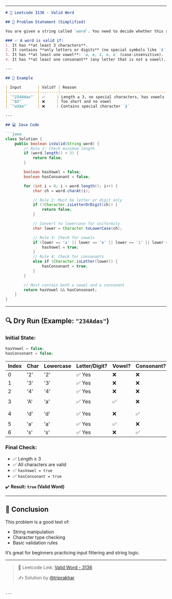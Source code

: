 

---

````markdown
# 🧠 Leetcode 3136 - Valid Word

## 📄 Problem Statement (Simplified)

You are given a string called `word`. You need to decide whether this string is **valid** based on the following rules:

### ✅ A word is valid if:
1. It has **at least 3 characters**.
2. It contains **only letters or digits** (no special symbols like `$`, `#`, etc.).
3. It has **at least one vowel**: `a, e, i, o, u` (case-insensitive).
4. It has **at least one consonant** (any letter that is not a vowel).

---

## 🧪 Example

| Input       | Valid? | Reason                                                              |
|-------------|--------|---------------------------------------------------------------------|
| `"234Adas"` | ✅     | Length ≥ 3, no special characters, has vowels (`a`), consonants (`d`) |
| `"b3"`      | ❌     | Too short and no vowel                                              |
| `"a3$e"`    | ❌     | Contains special character `$`                                      |

---

## 💻 Java Code

```java
class Solution {
    public boolean isValid(String word) {
        // Rule 1: Check minimum length
        if (word.length() < 3) {
            return false;
        }

        boolean hasVowel = false;
        boolean hasConsonant = false;

        for (int i = 0; i < word.length(); i++) {
            char ch = word.charAt(i);

            // Rule 2: Must be letter or digit only
            if (!Character.isLetterOrDigit(ch)) {
                return false;
            }

            // Convert to lowercase for uniformity
            char lower = Character.toLowerCase(ch);

            // Rule 3: Check for vowels
            if (lower == 'a' || lower == 'e' || lower == 'i' || lower == 'o' || lower == 'u') {
                hasVowel = true;
            } 
            // Rule 4: Check for consonants
            else if (Character.isLetter(lower)) {
                hasConsonant = true;
            }
        }

        // Must contain both a vowel and a consonant
        return hasVowel && hasConsonant;
    }
}
````

---

## 🔍 Dry Run (Example: `"234Adas"`)

### Initial State:

```java
hasVowel = false;
hasConsonant = false;
```

| Index | Char | Lowercase | Letter/Digit? | Vowel? | Consonant? | State                 |
| ----- | ---- | --------- | ------------- | ------ | ---------- | --------------------- |
| 0     | '2'  | '2'       | ✅ Yes         | ❌      | ❌          | -                     |
| 1     | '3'  | '3'       | ✅ Yes         | ❌      | ❌          | -                     |
| 2     | '4'  | '4'       | ✅ Yes         | ❌      | ❌          | -                     |
| 3     | 'A'  | 'a'       | ✅ Yes         | ✅      | ❌          | `hasVowel = true`     |
| 4     | 'd'  | 'd'       | ✅ Yes         | ❌      | ✅          | `hasConsonant = true` |
| 5     | 'a'  | 'a'       | ✅ Yes         | ✅      | ❌          | -                     |
| 6     | 's'  | 's'       | ✅ Yes         | ❌      | ✅          | -                     |

### Final Check:

* ✅ Length ≥ 3
* ✅ All characters are valid
* ✅ `hasVowel = true`
* ✅ `hasConsonant = true`

✔️ **Result: `true` (Valid Word)**

---

## 📌 Conclusion

This problem is a good test of:

* String manipulation
* Character type checking
* Basic validation rules

It’s great for beginners practicing input filtering and string logic.

---

> 🔗 Leetcode Link: [Valid Word - 3136](https://leetcode.com/problems/valid-word/)
>
> ✍️ Solution by [@triprakhar](https://leetcode.com/problems/valid-word/solutions/6960011/valid-word-leetcode-3136-by-triprakhar-hz2u/)

```

---

